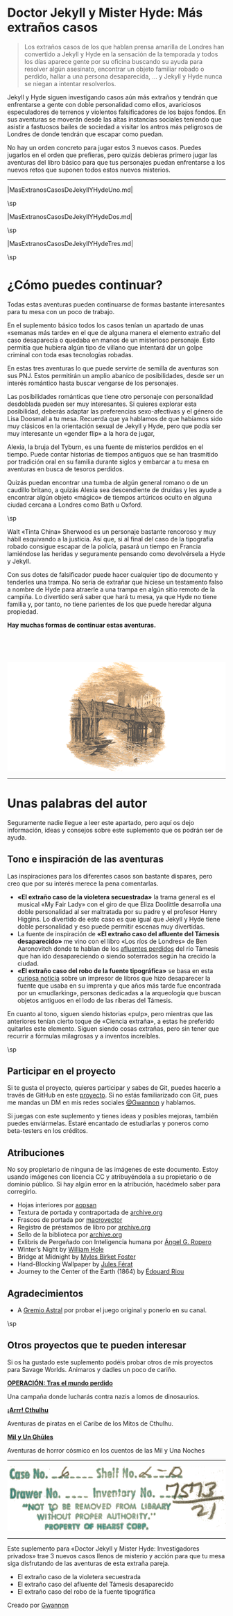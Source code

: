 # Doctor Jekyll y Mister Hyde: Más extraños casos

> Los extraños casos de los que hablan prensa amarilla de Londres han convertido a Jekyll y Hyde en la sensación de la temporada y todos los días aparece gente por su oficina buscando su ayuda para resolver algún asesinato, encontrar un objeto familiar robado o perdido, hallar a una persona desaparecida, … y Jekyll y Hyde nunca se niegan a intentar resolverlos.

Jekyll y Hyde siguen investigando casos aún más extraños y tendrán que enfrentarse a gente con doble personalidad como ellos, avariciosos especuladores de terrenos y violentos falsificadores de los bajos fondos. En sus aventuras se moverán desde las altas instancias sociales teniendo que asistir a fastuosos bailes de sociedad a visitar los antros más peligrosos de Londres de donde tendrán que escapar como puedan.

No hay un orden concreto para jugar estos 3 nuevos casos. Puedes jugarlos en el orden que prefieras, pero quizás debieras primero jugar las aventuras del libro básico para que tus personajes puedan enfrentarse a los nuevos retos que suponen todos estos nuevos misterios.

***

|MasExtranosCasosDeJekyllYHydeUno.md|

\sp

|MasExtranosCasosDeJekyllYHydeDos.md|

\sp

|MasExtranosCasosDeJekyllYHydeTres.md|

\sp

# ¿Cómo puedes continuar?

Todas estas aventuras pueden continuarse de formas bastante interesantes para tu mesa con un poco de trabajo.

En el suplemento básico todos los casos tenían un apartado de unas «semanas más tarde» en el que de alguna manera el elemento extraño del caso desaparecía o quedaba en manos de un misterioso personaje. Esto permitía que hubiera algún tipo de villano que intentará dar un golpe criminal con toda esas tecnologías robadas.

En estas tres aventuras lo que puede servirte de semilla de aventuras son sus PNJ. Estos permitirán un amplio abanico de posibilidades, desde ser un interés romántico hasta buscar vengarse de los personajes. 

Las posibilidades románticas que tiene otro personaje con personalidad desdoblada pueden ser muy interesantes. Si quieres explorar esta posibilidad, deberás adaptar las preferencias sexo-afectivas y el género de Lisa Doosmall a tu mesa. Recuerda que ya hablamos de que habíamos sido muy clásicos en la orientación sexual de Jekyll y Hyde, pero que podía ser muy interesante un «gender flip» a la hora de jugar,

Alexia, la bruja del Tyburn, es una fuente de misterios perdidos en el tiempo. Puede contar historias de tiempos antiguos que se han trasmitido por tradición oral en su familia durante siglos y embarcar a tu mesa en aventuras en busca de tesoros perdidos.

Quizás puedan encontrar una tumba de algún general romano o de un caudillo britano, a quizás Alexia sea descendiente de druidas y les ayude a encontrar algún objeto «mágico» de tiempos artúricos oculto en alguna ciudad cercana a Londres como Bath u Oxford.

\sp

Walt «Tinta China» Sherwood es un personaje bastante rencoroso y muy hábil esquivando a la justicia. Así que, si al final del caso de la tipografía robado consigue escapar de la policía, pasará un tiempo en Francia lamiéndose las heridas y seguramente pensando como devolvérsela a Hyde y Jekyll.

Con sus dotes de falsificador puede hacer cualquier tipo de documento y tenderles una trampa. No sería de extrañar que hiciese un testamento falso a nombre de Hyde para atraerle a una trampa en algún sitio remoto de la campiña. Lo divertido será saber que hará tu mesa, ya que Hyde no tiene familia y, por tanto, no tiene parientes de los que puede heredar alguna propiedad.

**Hay muchas formas de continuar estas aventuras.**

&nbsp;

&nbsp;

[![Bridge at Midnight by Myles Birket Foster](./assests/images/bridge-midnight-768.png "Bridge at Midnight by Myles Birket Foster")](https://www.oldbookillustrations.com/illustrations/bridge-midnight/ "Bridge at Midnight by Myles Birket Foster")

***

# Unas palabras del autor

Seguramente nadie llegue a leer este apartado, pero aquí os dejo información, ideas y consejos sobre este suplemento que os podrán ser de ayuda.

## Tono e inspiración de las aventuras

Las inspiraciones para los diferentes casos son bastante dispares, pero creo que por su interés merece la pena comentarlas.

* **«El extraño caso de la violetera secuestrada»** la trama general es el musical «My Fair Lady» con el giro de que Eliza Doolittle desarrolla una doble personalidad al ser maltratada por su padre y el profesor Henry Higgins. Lo divertido de este caso es que igual que Jekyll y Hyde tiene doble personalidad y eso puede permitir escenas muy divertidas.
* La fuente de inspiración de **«El extraño caso del afluente del Támesis desaparecido»** me vino con el libro «Los ríos de Londres» de Ben Aaronovitch donde te hablan de los [afluentes perdidos](https://en.wikipedia.org/wiki/Subterranean_rivers_of_London) del río Támesis que han ido desapareciendo o siendo soterrados según ha crecido la ciudad. 
* **«El extraño caso del robo de la fuente tipográfica»** se basa en esta [curiosa noticia](https://www.thisiscolossal.com/2024/05/doves-type/) sobre un impresor de libros que hizo desaparecer la fuente que usaba en su imprenta y que años más tarde fue encontrada por un «mudlarking», personas dedicadas a la arqueología que buscan objetos antiguos en el lodo de las riberas del Támesis.

En cuanto al tono, siguen siendo historias «pulp», pero mientras que las anteriores tenían cierto toque de «Ciencia extraña», a estas he preferido quitarles este elemento. Siguen siendo cosas extrañas, pero sin tener que recurrir a fórmulas milagrosas y a inventos increíbles.

\sp

## Participar en el proyecto

Si te gusta el proyecto, quieres participar y sabes de Git, puedes hacerlo a través de GitHub en este [proyecto](|GITHUB|). Si no estás familiarizado con Git, pues me mandas un DM en mis redes sociales [@Gwannon](https://linktr.ee/gwannon) y hablamos.

Si juegas con este suplemento y tienes ideas y posibles mejoras, también puedes enviármelas. Estaré encantado de estudiarlas y poneros como beta-testers en los créditos. 

## Atribuciones

No soy propietario de ninguna de las imágenes de este documento. Estoy usando imágenes con licencia CC y atribuyéndola a su propietario o de dominio público. Si hay algún error en la atribución, hacédmelo saber para corregirlo.

* Hojas interiores por [aopsan](https://www.freepik.com/free-photo/old-paper-texture-background_1273381.htm)
* Textura de portada y contraportada de [archive.org](https://archive.org/details/lostworldbeingac00doylrich/page/n343/mode/1up)
* Frascos de portada por [macrovector](https://www.freepik.com/free-vector/chemistry-tools-hand-drawn-set_3886828.htm)
* Registro de préstamos de libro por [archive.org](https://archive.org/details/strangecaseofdr00stevuoft/strangecaseofdr00stevuoft/page/n219/mode/2up)
* Sello de la biblioteca por [archive.org](https://archive.org/details/lostworldbeingac00doylrich/page/n3/mode/1up)
* Exlibris de Pergeñado con Inteligencia humana por [Ángel G. Ropero](https://bsky.app/profile/angelgropero.bsky.social)
* Winter’s Night by [William Hole](https://www.oldbookillustrations.com/illustrations/winters-night/)
* Bridge at Midnight by [Myles Birket Foster](https://www.oldbookillustrations.com/illustrations/bridge-midnight/)
* Hand-Blocking Wallpaper by [Jules Férat](https://www.oldbookillustrations.com/illustrations/hand-block-wallpaper/)
* Journey to the Center of the Earth (1864) by [Édouard Riou](https://www.wikiart.org/es/edouard-riou/journey-to-the-center-of-the-earth-1864-48)

## Agradecimientos

* A [Gremio Astral](https://www.youtube.com/channel/UCXxra7C7ZpZgcJ0_2w_YnJA) por probar el juego original y ponerlo en su canal.

\sp

## Otros proyectos que te pueden interesar

Si os ha gustado este suplemento podéis probar otros de mis proyectos para Savage Worlds. Animaros y dadles un poco de cariño.


**[OPERACIÓN: Tras el mundo perdido](https://mundoperdido.gwannon.com/pdf/)**

Una campaña donde lucharás contra nazis a lomos de dinosaurios.

**[¡Arrr! Cthulhu](https://arrrcthulhu.com/pdf/)**

Aventuras de piratas en el Caribe de los Mitos de Cthulhu.

**[Mil y Un Ghūles](https://1001ghules.gwannon.com/pdf/)**

Aventuras de horror cósmico en los cuentos de las Mil y Una Noches

***

![Sello de la biblioteca](./assests/images/lostworldbeingac00doylrich_0004.png)

***

Este suplemento para «Doctor Jekyll y Mister Hyde: Investigadores privados» trae 3 nuevos casos llenos de misterio y acción para que tu mesa siga disfrutando de las aventuras de esta extraña pareja.

* El extraño caso de la violetera secuestrada
* El extraño caso del afluente del Támesis desaparecido
* El extraño caso del robo de la fuente tipográfica

Creado por [Gwannon](https://linktr.ee/gwannon)